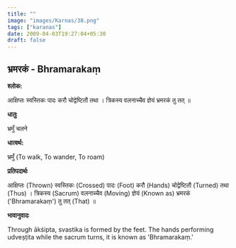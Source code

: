 ```yaml
---
title: ""
image: "images/Karnas/38.png"
tags: ["karanas"]
date: 2009-04-03T19:27:04+05:30
draft: false
---
```


## भ्रमरकं - Bhramarakaṃ

**श्लोक:**

आक्षिप्तः स्वस्तिकः पादः करौ चोद्वेष्टितौ तथा । त्रिकस्य वलनाच्चैव ज्ञेयं भ्रमरकं तु तत् ॥

**धातुः**

भ्रमुँ चलने

**धात्वर्थ:**

भ्रमुँ (To walk, To wander, To roam)

**प्रतिपदार्थः**

आक्षिप्तः (Thrown) स्वस्तिकः (Crossed) पादः (Foot) करौ (Hands) चोद्वेष्टितौ (Turned) तथा (Thus) । त्रिकस्य (Sacrum) वलनाच्चैव (Moving) ज्ञेयं (Known as) भ्रमरकं ('Bhramarakaṃ') तु तत् (That) ॥

**भावानुवादः**

Through ākśipta, svastika is formed by the feet. The hands performing udveṣṭita while the sacrum turns, it is known as 'Bhramarakaṃ.' 
 
 